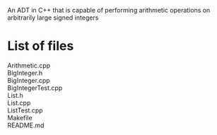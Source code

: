 An ADT in C++ that is capable of performing arithmetic operations on arbitrarily large signed integers

# List of files

Arithmetic.cpp\
BigInteger.h\
BigInteger.cpp\
BigIntegerTest.cpp\
List.h\
List.cpp\
ListTest.cpp\
Makefile\
README.md
